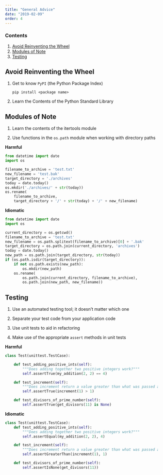 ```yaml
---
title: "General Advice"
date: "2019-02-09"
order: 4
---
```


### Contents

1. [Avoid Reinventing the Wheel](#formatting)
2. [Modules of Note](#documents)
3. [Testing](#imports)


## <a name="avoid_reinventing">Avoid Reinventing the Wheel</a>

1. Get to know `PyPI` (the Python Package Index)

    `pip install <package name>`

2. Learn the Contents of the Python Standard Library

## <a name="modules_of_note">Modules of Note</a>

1. Learn the contents of the itertools module

2. Use functions in the `os.path` module when working with directory paths

**Harmful**
```python
from datetime import date
import os

filename_to_archive = 'test.txt'
new_filename = 'test.bak'
target_directory = './archives'
today = date.today()
os.mkdir('./archives/' + str(today))
os.rename(
    filename_to_archive,
    target_directory + '/' + str(today) + '/' + new_filename)
```

**Idiomatic**
```python
from datetime import date
import os

current_directory = os.getcwd()
filename_to_archive = 'test.txt'
new_filename = os.path.splitext(filename_to_archive)[0] + '.bak'
target_directory = os.path.join(current_directory, 'archives')
today = date.today()
new_path = os.path.join(target_directory, str(today))
if (os.path.isdir(target_directory)):
    if not os.path.exists(new_path):
        os.mkdir(new_path)
    os.rename(
        os.path.join(current_directory, filename_to_archive),
        os.path.join(new_path, new_filename))
```

## <a name="testing">Testing</a>

1. Use an automated testing tool; it doesn’t matter which one

2. Separate your test code from your application code

3. Use unit tests to aid in refactoring

4. Make use of the appropriate `assert` methods in unit tests

**Harmful**
```python
class Test(unittest.TestCase):

    def test_adding_positive_ints(self):
        """Does adding together two positive integers work?"""
        self.assertTrue(my_addition(2, 2) == 4)

    def test_increment(self):
        """Does increment return a value greater than what was passed as an argument?"""
        self.assertTrue(increment(1) > 1)

    def test_divisors_of_prime_number(self):
        self.assertTrue(get_divisors(11) is None)
```

**Idiomatic**
```python
class Test(unittest.TestCase):
    def test_adding_positive_ints(self):
        """Does adding together two positive integers work?"""
        self.assertEqual(my_addition(2, 2), 4)

    def test_increment(self):
        """Does increment return a value greater than what was passed as an argument?"""
        self.assertGreaterThan(increment(1), 1)

    def test_divisors_of_prime_number(self):
        self.assertIsNone(get_divisors(11))
```
